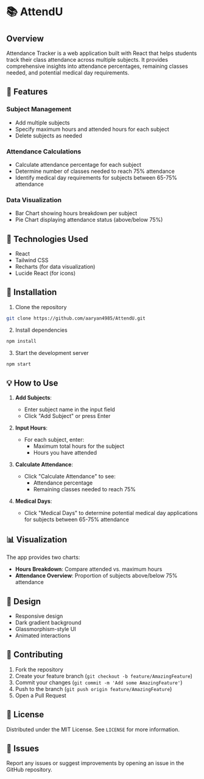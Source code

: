 # 📚 AttendU

## Overview

Attendance Tracker is a web application built with React that helps students track their class attendance across multiple subjects. It provides comprehensive insights into attendance percentages, remaining classes needed, and potential medical day requirements.

## 🌟 Features

### Subject Management
- Add multiple subjects
- Specify maximum hours and attended hours for each subject
- Delete subjects as needed

### Attendance Calculations
- Calculate attendance percentage for each subject
- Determine number of classes needed to reach 75% attendance
- Identify medical day requirements for subjects between 65-75% attendance

### Data Visualization
- Bar Chart showing hours breakdown per subject
- Pie Chart displaying attendance status (above/below 75%)

## 🚀 Technologies Used

- React
- Tailwind CSS
- Recharts (for data visualization)
- Lucide React (for icons)

## 🔧 Installation

1. Clone the repository
```bash
git clone https://github.com/aaryan4985/AttendU.git
```

2. Install dependencies
```bash
npm install
```

3. Start the development server
```bash
npm start
```

## 💡 How to Use

1. **Add Subjects**: 
   - Enter subject name in the input field
   - Click "Add Subject" or press Enter

2. **Input Hours**:
   - For each subject, enter:
     - Maximum total hours for the subject
     - Hours you have attended

3. **Calculate Attendance**:
   - Click "Calculate Attendance" to see:
     - Attendance percentage
     - Remaining classes needed to reach 75%

4. **Medical Days**:
   - Click "Medical Days" to determine potential medical day applications for subjects between 65-75% attendance

## 📊 Visualization

The app provides two charts:
- **Hours Breakdown**: Compare attended vs. maximum hours
- **Attendance Overview**: Proportion of subjects above/below 75% attendance

## 🎨 Design

- Responsive design
- Dark gradient background
- Glassmorphism-style UI
- Animated interactions

## 🤝 Contributing

1. Fork the repository
2. Create your feature branch (`git checkout -b feature/AmazingFeature`)
3. Commit your changes (`git commit -m 'Add some AmazingFeature'`)
4. Push to the branch (`git push origin feature/AmazingFeature`)
5. Open a Pull Request

## 📜 License

Distributed under the MIT License. See `LICENSE` for more information.

## 🐞 Issues

Report any issues or suggest improvements by opening an issue in the GitHub repository.
